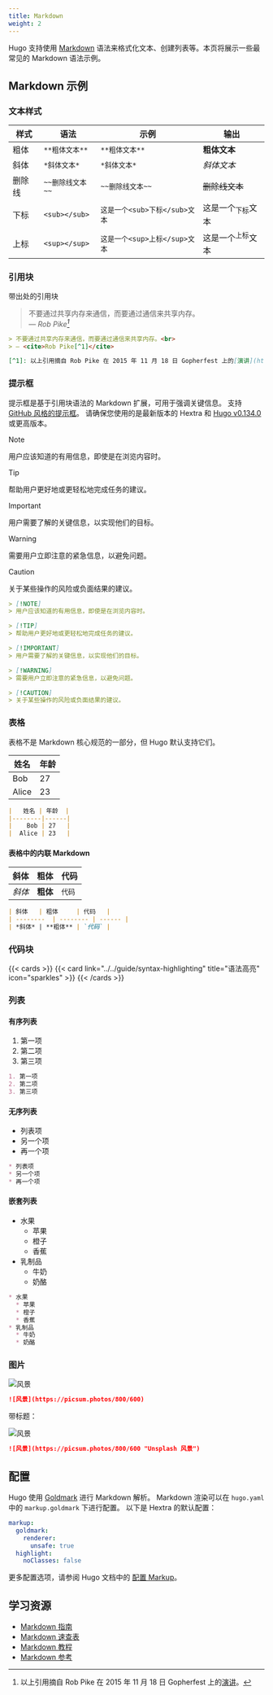 ```yaml
---
title: Markdown
weight: 2
---
```


Hugo 支持使用 [Markdown](https://en.wikipedia.org/wiki/Markdown) 语法来格式化文本、创建列表等。本页将展示一些最常见的 Markdown 语法示例。

<!--more-->

## Markdown 示例

### 文本样式

| 样式   | 语法     | 示例   | 输出   |
| --------  | -------- | ------ | ------ |
| 粗体 | `**粗体文本**` | `**粗体文本**` | **粗体文本** |
| 斜体 | `*斜体文本*` | `*斜体文本*` | *斜体文本* |
| 删除线 | `~~删除线文本~~` | `~~删除线文本~~` | ~~删除线文本~~ |
| 下标 | `<sub></sub>` | `这是一个<sub>下标</sub>文本` | 这是一个<sub>下标</sub>文本 |
| 上标 | `<sup></sup>` | `这是一个<sup>上标</sup>文本` | 这是一个<sup>上标</sup>文本 |

### 引用块

带出处的引用块

> 不要通过共享内存来通信，而要通过通信来共享内存。<br>
> — <cite>Rob Pike[^1]</cite>

[^1]: 以上引用摘自 Rob Pike 在 2015 年 11 月 18 日 Gopherfest 上的[演讲](https://www.youtube.com/watch?v=PAAkCSZUG1c)。

```markdown {filename=Markdown}
> 不要通过共享内存来通信，而要通过通信来共享内存。<br>
> — <cite>Rob Pike[^1]</cite>

[^1]: 以上引用摘自 Rob Pike 在 2015 年 11 月 18 日 Gopherfest 上的[演讲](https://www.youtube.com/watch?v=PAAkCSZUG1c)。
```

### 提示框



提示框是基于引用块语法的 Markdown 扩展，可用于强调关键信息。
支持 [GitHub 风格的提示框](https://docs.github.com/en/get-started/writing-on-github/getting-started-with-writing-and-formatting-on-github/basic-writing-and-formatting-syntax#alerts)。
请确保您使用的是最新版本的 Hextra 和 [Hugo v0.134.0](https://github.com/gohugoio/hugo/releases/tag/v0.134.0) 或更高版本。

> [!NOTE]
> 用户应该知道的有用信息，即使是在浏览内容时。

> [!TIP]
> 帮助用户更好地或更轻松地完成任务的建议。

> [!IMPORTANT]
> 用户需要了解的关键信息，以实现他们的目标。

> [!WARNING]
> 需要用户立即注意的紧急信息，以避免问题。

> [!CAUTION]
> 关于某些操作的风险或负面结果的建议。

```markdown {filename=Markdown}
> [!NOTE]
> 用户应该知道的有用信息，即使是在浏览内容时。

> [!TIP]
> 帮助用户更好地或更轻松地完成任务的建议。

> [!IMPORTANT]
> 用户需要了解的关键信息，以实现他们的目标。

> [!WARNING]
> 需要用户立即注意的紧急信息，以避免问题。

> [!CAUTION]
> 关于某些操作的风险或负面结果的建议。
```

### 表格

表格不是 Markdown 核心规范的一部分，但 Hugo 默认支持它们。

|   姓名 | 年龄  |
|--------|------|
|    Bob | 27   |
|  Alice | 23   |

```markdown {filename=Markdown}
|   姓名 | 年龄  |
|--------|------|
|    Bob | 27   |
|  Alice | 23   |
```

#### 表格中的内联 Markdown

| 斜体   | 粗体     | 代码   |
| --------  | -------- | ------ |
| *斜体* | **粗体** | `代码` |

```markdown {filename=Markdown}
| 斜体   | 粗体     | 代码   |
| --------  | -------- | ------ |
| *斜体* | **粗体** | `代码` |
```

### 代码块

{{< cards >}}
  {{< card link="../../guide/syntax-highlighting" title="语法高亮" icon="sparkles" >}}
{{< /cards >}}

### 列表

#### 有序列表

1. 第一项
2. 第二项
3. 第三项

```markdown {filename=Markdown}
1. 第一项
2. 第二项
3. 第三项
```

#### 无序列表

* 列表项
* 另一个项
* 再一个项

```markdown {filename=Markdown}
* 列表项
* 另一个项
* 再一个项
```

#### 嵌套列表

* 水果
  * 苹果
  * 橙子
  * 香蕉
* 乳制品
  * 牛奶
  * 奶酪

```markdown {filename=Markdown}
* 水果
  * 苹果
  * 橙子
  * 香蕉
* 乳制品
  * 牛奶
  * 奶酪
```

### 图片

![风景](https://picsum.photos/800/600)

```markdown {filename=Markdown}
![风景](https://picsum.photos/800/600)
```

带标题：

![风景](https://picsum.photos/800/600 "Unsplash 风景")

```markdown {filename=Markdown}
![风景](https://picsum.photos/800/600 "Unsplash 风景")
```

## 配置

Hugo 使用 [Goldmark](https://github.com/yuin/goldmark) 进行 Markdown 解析。
Markdown 渲染可以在 `hugo.yaml` 中的 `markup.goldmark` 下进行配置。
以下是 Hextra 的默认配置：

```yaml {filename="hugo.yaml"}
markup:
  goldmark:
    renderer:
      unsafe: true
  highlight:
    noClasses: false
```

更多配置选项，请参阅 Hugo 文档中的 [配置 Markup](https://gohugo.io/getting-started/configuration-markup/)。

## 学习资源

* [Markdown 指南](https://www.markdownguide.org/)
* [Markdown 速查表](https://github.com/adam-p/markdown-here/wiki/Markdown-Cheatsheet)
* [Markdown 教程](https://www.markdowntutorial.com/)
* [Markdown 参考](https://commonmark.org/help/)